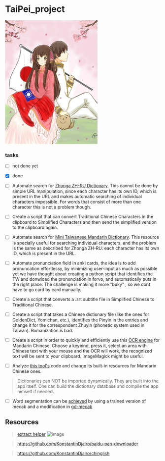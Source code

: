 # TaiPei_project
<img src="/assets/img/logo.png" style="height: 400px; width:300px;"/>

### tasks
- [ ] not done yet
- [x] done

- [ ] Automate search for [Zhonga ZH-RU Dictionary](https://www.zhonga.ru/). This cannot be done by simple URL manipulation, since each character has its own ID, which is present in the URL and makes automatic searching of individual characters impossible. For words that consist of more than one character this is not a problem though.
- [ ] Create a script that can convert Traditional Chinese Characters in the clipboard to Simplified Characters and then send the simplified version to the clipboard again.
- [ ] Automate search for [Mini Taiwanese Mandarin Dictionary](https://dict.mini.moe.edu.tw). This resource is specially useful for searching individual characters, and the problem is the same as described for Zhonga ZH-RU: each character has its own ID, which is present in the URL. 
- [ ] Automate pronunciation field in anki cards, the idea is to add pronuncation effortlessy, by minimizing user-input as much as possible 
      yet we have thought about creating a python script that identifies the TW and donwload the pronunciation in forvo, and automatically puts in the right place. The challenge is making it more "buky" , so we dont have to go card by card manually.
- [ ] Create a script that converts a .srt subtitle file in Simplified Chinese to Traditional Chinese.
- [ ] Create a script that takes a Chinese dictionary file (like the ones for GoldenDict, Yomichan, etc.), identifies the Pinyin in the entries and change it for the correspondent Zhuyin (phonetic system used in Taiwan). Romanization is bad.
- [ ] Create a script in order to quickly and efficiently use this [OCR engine](https://github.com/ooooverflow/chinese-ocr) for Mandarin Chinese. Choose a keybind, press it, select an area with Chinese text with your mouse and the OCR will work, the recognized text will be sent to your clipboard. ImageMagick might be useful.
- [ ] Analyze [this tool's](https://github.com/emc2314/arujisho) code and change its built-in resources for Mandarin Chinese ones. 
> Dictionaries can NOT be imported dynamically. They are built into the app itself. One can build the dictionary database and compile the app himself if needed.

- [ ] Word segmentation can be [achieved](https://github.com/KonstantinDjairo/CC-CEDICT-MeCab) by using a trained version of mecab and a modification in [gd-mecab](https://github.com/Ajatt-Tools/gd-tools/#gd-mecab)
## Resources

> [extract helper](https://github.com/KonstantinDjairo/TaiPei_project/blob/main/bin/extract.sh)
![image](https://github.com/KonstantinDjairo/TaiPei_project/assets/53496273/fcfba0f0-4e33-4d6e-a3e4-e3f11e5b18bd)


> https://github.com/KonstantinDjairo/baidu-pan-downloader

> https://github.com/KonstantinDjairo/chinglish
